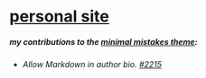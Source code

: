 # [personal site](https://raviriley.github.io)
##### my contributions to the [minimal mistakes theme](https://github.com/mmistakes/minimal-mistakes):
- ###### Allow Markdown in author bio. [#2215](https://github.com/mmistakes/minimal-mistakes/pull/2215)
